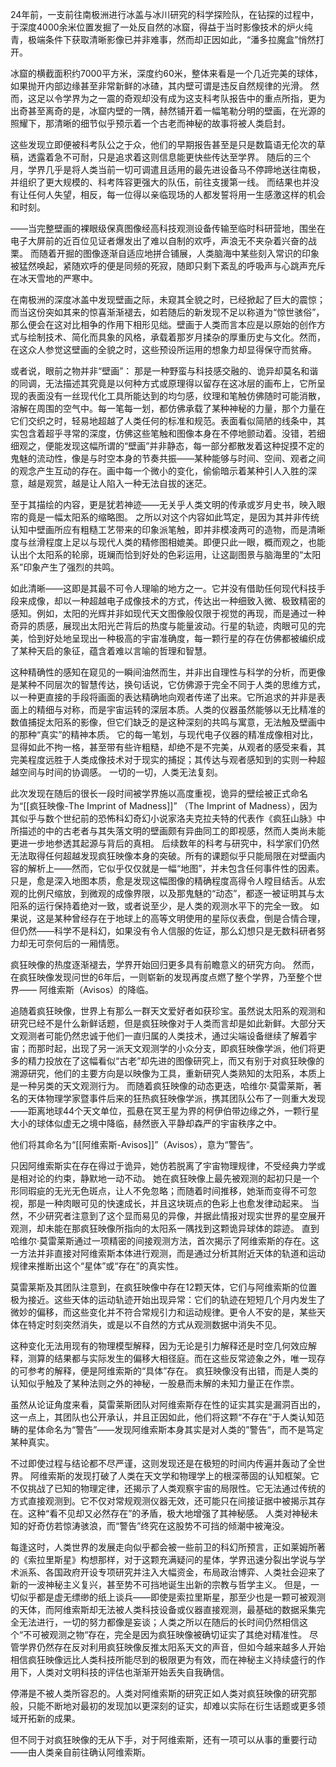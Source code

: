 

24年前，一支前往南极洲进行冰盖与冰川研究的科学探险队，在钻探的过程中，于深度4000余米位置发掘了一处反自然的冰窟，得益于当时影像技术的炉火纯青，极端条件下获取清晰影像已并非难事，然而却正因如此，“潘多拉魔盒”悄然打开。

冰窟的横截面积约7000平方米，深度约60米，整体来看是一个几近完美的球体，如果抛开内部边缘甚至非常新鲜的冰碴，其内壁可谓是违反自然规律的光滑。
然而，这足以令学界为之一震的奇观却没有成为这支科考队报告中的重点所指，更为出奇甚至离奇的是，冰窟内壁的一隅，赫然铺开着一幅笔勒分明的壁画，在光源的照耀下，那清晰的细节似乎预示着一个古老而神秘的故事将被人类启封。

这些发现立即便被科考队公之于众，他们的早期报告甚至是只是数篇语无伦次的草稿，透露着急不可耐，只是追求着这则信息能更快些传达至学界。
随后的三个月，学界几乎是将人类当前一切可调遣且适用的最先进设备马不停蹄地送往南极，并组织了更大规模的、科考阵容更强大的队伍，前往支援第一线。
而结果也并没有让任何人失望，相反，每一位得以亲临现场的人都发誓将用一生感激这样的机会和时刻。

——当完整壁画的裸眼级保真图像经高科技观测设备传输至临时科研营地，围坐在电子大屏前的近百位见证者爆发出了难以自制的欢呼，声浪无不夹杂着兴奋的战栗。
而随着开掘的图像逐渐自适应地拼合铺展，人类脑海中某些刻入常识的印象被猛然唤起，紧随欢呼的便是同频的死寂，随即只剩下紊乱的呼吸声与心跳声充斥在冰天雪地的严寒中。


在南极洲的深度冰盖中发现壁画之际，未窥其全貌之时，已经掀起了巨大的震惊；而当这份突如其来的惊喜渐渐褪去，如若随后的新发现不足以称道为“惊世骇俗”，那么便会在这对比相争的作用下相形见绌。壁画于人类而言本应是以原始的创作方式与绘制技术、简化而具象的风格，承载着那岁月揉杂的厚重历史与文化。然而，在这众人参觉这壁画的全貌之时，这些预设所运用的想象力却显得保守而贫瘠。

或者说，眼前之物并非“壁画”：
那是一种野蛮与科技感交融的、诡异却莫名和谐的同调，无法描述其究竟是以何种方式或原理得以留存在这冰层的画布上，它所呈现的表面没有一丝现代化工具所能达到的均匀感，纹理和笔触仿佛随时可能消散，溶解在周围的空气中。每一笔每一划，都仿佛承载了某种神秘的力量，那个力量在它们交织之时，轻易地超越了人类任何的标准和规范。表面看似简陋的线条中，其实包含着超乎寻常的深度，仿佛这些笔触和图像本身在不停地颤动着。没错，若细细观之，便能发现这幅所谓的“壁画”并非静态，每一部分都散发着这种捉摸不定的鬼魅的流动性，像是与时空本身的节奏共振——某种能够与时间、空间、观者之间的观念产生互动的存在。画中每一个微小的变化，偷偷暗示着某种引人入胜的深意，越是观赏，越是让人陷入一种无法自拔的迷茫。

至于其描绘的内容，更是犹若神迹——无关乎人类文明的传承或岁月史书，映入眼帘的竟是一幅太阳系的缩略图。
之所以对这个内容如此笃定，是因为其并非传统认知中壁画所应有粗糙工艺带来的印象派笔触，即并非模凌两可的造物，而是清晰度与丝滑程度上足以与现代人类的精修图相媲美。即便只此一眼，概而观之，也能认出个太阳系的轮廓，斑斓而恰到好处的色彩运用，让这副图景与脑海里的“太阳系”印象产生了强烈的共鸣。

如此清晰——这即是其最不可令人理喻的地方之一。它并没有借助任何现代科技手段来成像，却以一种超越电子成像技术的方式，传达出一种细致入微、极致精密的感知。例如，太阳的光辉并非如现代天文图像般仅限于视觉的再现，而是通过一种奇异的质感，展现出太阳光芒背后的热度与能量波动。行星的轨迹，肉眼可见的完美，恰到好处地呈现出一种极高的宇宙准确度，每一颗行星的存在仿佛都被编织成了某种天启的象征，蕴含着难以言喻的哲理和智慧。

这种精确性的感知在窥见的一瞬间油然而生，并非出自理性与科学的分析，而更像是某种不同层次的智慧传达，换句话说，它仿佛源于完全不同于人类的思维方式，以一种更直接的手段将画面的表达精确地向观者传递了出来。它所追求的并非是表面上的精细与对称，而是宇宙运转的深层本质。人类的仪器虽然能够以无比精准的数值捕捉太阳系的影像，但它们缺乏的是这种深刻的共鸣与寓意，无法触及壁画中的那种“真实”的精神本质。
它的每一笔划，与现代电子仪器的精准成像相对比，显得如此不拘一格，甚至带有些许粗糙，却绝不是不完美，从观者的感受来看，其完美程度远胜于人类成像技术对于现实的捕捉；其传达与观者感知到的实则一种超越空间与时间的协调感。
一切的一切，人类无法复刻。

此次发现在随后的很长一段时间被学界施以高度重视，诡异的壁绘被正式命名为“[[疯狂映像-The Imprint of Madness]]” （The Imprint of Madness），因为其似乎与数个世纪前的恐怖科幻奇幻小说家洛夫克拉夫特的代表作《疯狂山脉》中所描述的中的古老者与其失落文明的壁画颇有异曲同工的即视感，然而人类尚未能更进一步地参透其起源与背后的真相。
后续数年的科考与研究中，科学家们仍然无法取得任何超越发现疯狂映像本身的突破。所有的课题似乎只能局限在对壁画内容的解析上——然而，它似乎仅仅就是一幅“地图”，并未包含任何事件性的因素。
只是，愈是深入地图本质，愈是发现这幅图像的精确程度高得令人瞠目结舌。从宏观的比例尺缩放，到微观的成像界限，以及那鬼魅的“动态”，都逐一被证明其与太阳系的运行保持着绝对一致，或者说至少，是人类的观测水平下的完全一致。
如果说，这是某种曾经存在于地球上的高等文明使用的星际仪表盘，倒是合情合理，但仍然——科学不是科幻，如果没有令人信服的佐证，那么幻想只是无数科研者努力却无可奈何后的一厢情愿。

疯狂映像的热度逐渐褪去，学界开始回归更多具有前瞻意义的研究方向。
然而，在疯狂映像发现问世的6年后，一则崭新的发现再度点燃了整个学界，乃至整个世界——
阿维索斯（Avisos）的降临。

追随着疯狂映像，世界上有那么一群天文爱好者如获珍宝。虽然说太阳系的观测和研究已经不是什么新鲜话题，但是疯狂映像对于人类而言却是如此新鲜。大部分天文观测者可能仍然忠诚于他们一直归属的人类技术，通过尖端设备继续了解着宇宙；而那时起，出现了另一派天文观测学的小众分支，即疯狂映像学派，他们将更多的精力投放在了这幅看似“古老”却先进的图像研究上，而又有别于对疯狂映像的溯源研究，他们的主要方向是以映像为工具，重新研究人类熟知的太阳系，本质上是一种另类的天文观测行为。
而随着疯狂映像的动态更迭，哈维尔·莫雷莱斯，著名的天体物理学家暨事件后来的狂热疯狂映像学派，携其团队公布了一则重大发现——距离地球44个天文单位，孤悬在冥王星为界的柯伊伯带边缘之外，一颗行星大小的球体似虚无之境中降临，赫然嵌入平静却森严的宇宙秩序之中。

他们将其命名为“[[阿维索斯-Avisos]]”（Avisos），意为“警告”。

只因阿维索斯实在存在得过于诡异，她仿若脱离了宇宙物理规律，不受经典力学或是相对论的约束，静默地一动不动。
她在疯狂映像上最先被观测的起初只是一个形同瑕疵的无光无色斑点，让人不免忽略；而随着时间推移，她渐而变得不可忽视，那是一种肉眼可见的快速成长，并且这块斑点的色彩上也愈发律动起来。
当然，不少研究者注意到了这个显而易见的异像，并据此情报对现实世界的星空展开观测，却未能在那疯狂映像所指向的太阳系一隅找到这颗诡异球体的踪迹。
直到哈维尔·莫雷莱斯通过一项精密的间接观测方法，首次揭示了阿维索斯的存在。这一方法并非直接对阿维索斯本体进行观测，而是通过分析其附近天体的轨道和运动规律来推断出这个“星体”或“存在”的真实性。

莫雷莱斯及其团队注意到，在疯狂映像中存在12颗天体，它们与阿维索斯的位置极为接近。这些天体的运动轨迹开始出现异常：它们的轨迹在短短几个月内发生了微妙的偏移，而这些变化并不符合常规引力和运动规律。更令人不安的是，某些天体在特定时刻突然消失，或是以不自然的方式从观测数据中消失不见。

这种变化无法用现有的物理模型解释，因为无论是引力解释还是时空几何效应解释，测算的结果都与实际发生的偏移大相径庭。而在这些反常迹象之外，唯一现存的可参考的解释，便是阿维索斯的“具体”存在。
疯狂映像没有出错，而是人类的认知似乎触及了某种法则之外的神秘，一股悬而未解的未知力量正在作祟。

虽然从论证角度来看，莫雷莱斯团队对阿维索斯存在性的证实其实是漏洞百出的，这一点上，其团队也公开承认，并且正因如此，他们将这颗“不存在”于人类认知范畴的星体命名为“警告”——发现阿维索斯本身其实是对人类的”警告“，而不是笃定某种真实。

不过即使过程与结论都不尽严谨，这则发现还是在极短的时间内传遍并轰动了全世界。
阿维索斯的发现打破了人类在天文学和物理学上的根深蒂固的认知框架。它不仅挑战了已知的物理定律，还揭示了人类观察宇宙的局限性。它无法通过传统的方式直接观测到。它不仅对常规观测仪器无效，还可能只在间接证据中被揭示其存在。这种“看不见却又必然存在”的矛盾，极大地增强了其神秘感。
人类对神秘未知的好奇仿若惊涛骇浪，而“警告”终究在这股势不可挡的倾潮中被淹没。

每逢这时，人类世界的发展走向似乎都会被一些前卫的科幻所预言，正如莱姆所著的《索拉里斯星》构想那样，对于这颗充满疑问的星体，学界迅速分裂出学说与学术派系、各国政府开设专项研究并注入大幅资金，布局政治博弈、人类社会迎来了新的一波神秘主义复兴，甚至势不可挡地诞生出新的宗教与哲学主义。
但是，一切似乎都是虚无缥缈的纸上谈兵——即使是索拉里斯星，那至少也是一颗可被观测的天体，而阿维索斯却无法被人类科技设备或仪器直接观测，最基础的数据采集完全无法进行，一切的努力都像是妄谈；人类之所以在随后的长时间仍然相信这个“不可被观测之物“存在，完全是因为疯狂映像被确切证实了其绝对精准性。
尽管学界仍然存在反对利用疯狂映像反推太阳系天文的声音，但如今越来越多人开始相信疯狂映像远比人类科技所能尽到的极限更为有效，而在神秘主义持续盛行的作用下，人类对文明科技的评估也渐渐开始丢失自我确信。

停滞是不被人类所容忍的。人类对阿维索斯的研究正如人类对疯狂映像的研究那般，只能不断地对最初的发现加以更深刻的证实，却难以实际在衍生话题或更多领域开拓新的成果。

但不同于对疯狂映像的无从下手，对于阿维索斯，还有一项可以从事的重要行动——由人类亲自前往确认阿维索斯。



